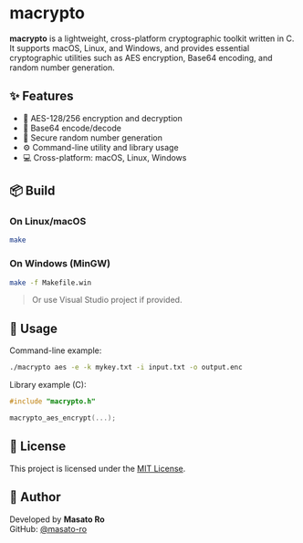 # macrypto

**macrypto** is a lightweight, cross-platform cryptographic toolkit written in C.  
It supports macOS, Linux, and Windows, and provides essential cryptographic utilities such as AES encryption, Base64 encoding, and random number generation.

## ✨ Features

- 🔐 AES-128/256 encryption and decryption
- 🧮 Base64 encode/decode
- 🎲 Secure random number generation
- ⚙️ Command-line utility and library usage
- 💻 Cross-platform: macOS, Linux, Windows

## 📦 Build

### On Linux/macOS

```bash
make
```

### On Windows (MinGW)

```bash
make -f Makefile.win
```

> Or use Visual Studio project if provided.

## 🚀 Usage

Command-line example:

```bash
./macrypto aes -e -k mykey.txt -i input.txt -o output.enc
```

Library example (C):

```c
#include "macrypto.h"

macrypto_aes_encrypt(...);
```

## 📄 License

This project is licensed under the [MIT License](LICENSE).

## 🙋 Author

Developed by **Masato Ro**  
GitHub: [@masato-ro](https://github.com/masato-ro)